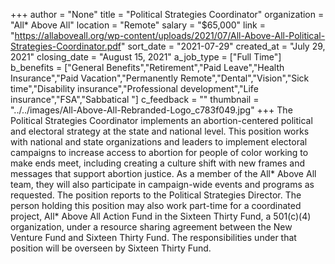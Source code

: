 +++
author = "None"
title = "Political Strategies Coordinator"
organization = "All* Above All"
location = "Remote"
salary = "$65,000"
link = "https://allaboveall.org/wp-content/uploads/2021/07/All-Above-All-Political-Strategies-Coordinator.pdf"
sort_date = "2021-07-29"
created_at = "July 29, 2021"
closing_date = "August 15, 2021"
a_job_type = ["Full Time"]
b_benefits = ["General Benefits","Retirement","Paid Leave","Health Insurance","Paid Vacation","Permanently Remote","Dental","Vision","Sick time","Disability insurance","Professional development","Life insurance","FSA","Sabbatical "]
c_feedback = ""
thumbnail = "../../images/All-Above-All-Rebranded-Logo_c783f049.jpg"
+++
The Political Strategies Coordinator implements an abortion-centered political and electoral strategy at the state and national level. This position works with national and state organizations and leaders to implement electoral campaigns to increase access to abortion for people of color working to make ends meet, including creating a culture shift with new frames and messages that support abortion justice. As a member of the All* Above All team, they will also participate in campaign-wide events and programs as requested. The position reports to the Political Strategies Director. The person holding this position may also work part-time for a coordinated project, All* Above All Action Fund in the Sixteen Thirty Fund, a 501(c)(4) organization, under a resource sharing agreement between the New Venture Fund and Sixteen Thirty Fund. The responsibilities under that position will be overseen by Sixteen Thirty Fund.